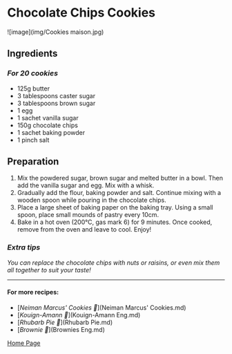 # Chocolate Chips Cookies
![image](img/Cookies maison.jpg)

## Ingredients 
### *For 20 cookies* 
* 125g butter
* 3 tablespoons caster sugar
* 3 tablespoons brown sugar
* 1 egg
* 1 sachet vanilla sugar
* 150g chocolate chips
* 1 sachet baking powder
* 1 pinch salt

## Preparation 
1. Mix the powdered sugar, brown sugar and melted butter in a bowl. Then add the vanilla sugar and egg. Mix with a whisk.
1. Gradually add the flour, baking powder and salt. Continue mixing with a wooden spoon while pouring in the chocolate chips.
1. Place a large sheet of baking paper on the baking tray. Using a small spoon, place small mounds of pastry every 10cm.
1. Bake in a hot oven (200°C, gas mark 6) for 9 minutes. Once cooked, remove from the oven and leave to cool. Enjoy!

### *Extra tips*
*You can replace the chocolate chips with nuts or raisins, or even mix them all together to suit your taste!*  

________________________________
#### For more recipes:
* [*Neiman Marcus' Cookies 🍪*](Neiman Marcus' Cookies.md)
* [*Kouign-Amann 🧈*](Kouign-Amann Eng.md)
* [*Rhubarb Pie 🥧*](Rhubarb Pie.md)
* [*Brownie 🍫*](Brownies Eng.md)

[Home Page](Indexeng.md)
